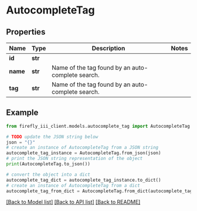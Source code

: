 # AutocompleteTag


## Properties

Name | Type | Description | Notes
------------ | ------------- | ------------- | -------------
**id** | **str** |  | 
**name** | **str** | Name of the tag found by an auto-complete search. | 
**tag** | **str** | Name of the tag found by an auto-complete search. | 

## Example

```python
from firefly_iii_client.models.autocomplete_tag import AutocompleteTag

# TODO update the JSON string below
json = "{}"
# create an instance of AutocompleteTag from a JSON string
autocomplete_tag_instance = AutocompleteTag.from_json(json)
# print the JSON string representation of the object
print(AutocompleteTag.to_json())

# convert the object into a dict
autocomplete_tag_dict = autocomplete_tag_instance.to_dict()
# create an instance of AutocompleteTag from a dict
autocomplete_tag_from_dict = AutocompleteTag.from_dict(autocomplete_tag_dict)
```
[[Back to Model list]](../README.md#documentation-for-models) [[Back to API list]](../README.md#documentation-for-api-endpoints) [[Back to README]](../README.md)


